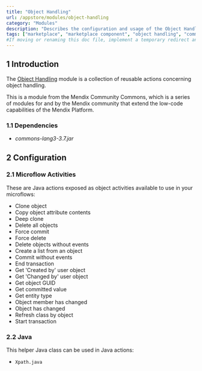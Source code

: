 ```yaml
---
title: "Object Handling"
url: /appstore/modules/object-handling
category: "Modules"
description: "Describes the configuration and usage of the Object Handling module, which is available in the Mendix Marketplace."
tags: ["marketplace", "marketplace component", "object handling", "community commons", "platform support"]
#If moving or renaming this doc file, implement a temporary redirect and let the respective team know they should update the URL in the product. See Mapping to Products for more details.
---
```


## 1 Introduction

The [Object Handling](https://marketplace.mendix.com/link/component/37114/) module is a collection of reusable actions concerning object handling.

This is a module from the Mendix Community Commons, which is a series of modules for and by the Mendix community that extend the low-code capabilities of the Mendix Platform.

### 1.1 Dependencies

* *commons-lang3-3.7.jar*

## 2 Configuration

### 2.1 Microflow Activities 

These are Java actions exposed as object activities available to use in your microflows:

* Clone object
* Copy object attribute contents
* Deep clone
* Delete all objects
* Force commit
* Force delete
* Delete objects without events
* Create a list from an object
* Commit without events
* End transaction
* Get 'Created by' user object
* Get 'Changed by' user object
* Get object GUID
* Get committed value
* Get entity type
* Object member has changed
* Object has changed
* Refresh class by object
* Start transaction

### 2.2 Java

This helper Java class can be used in Java actions:

* `Xpath.java`
